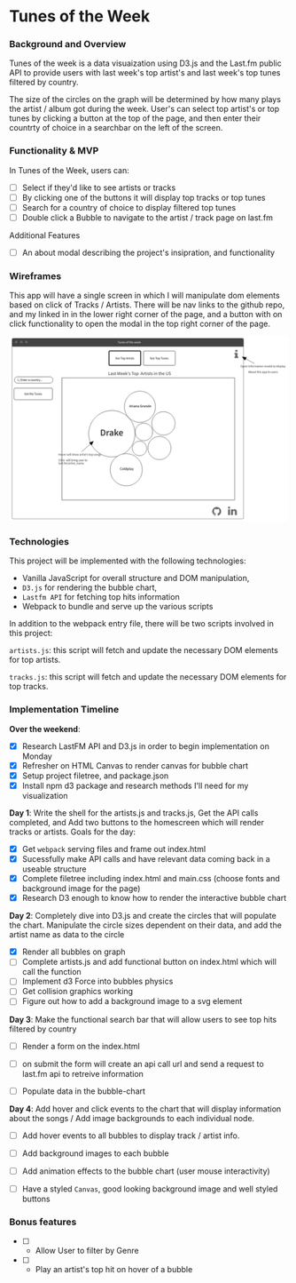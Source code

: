 # Tunes of the Week
### Background and Overview

Tunes of the week is a data visuaization using D3.js and the Last.fm public API to provide users with last week's top artist's and last week's top tunes filtered by country.

The size of the circles on the graph will be determined by how many plays the artist / album got during the week. User's can select top artist's or top tunes by clicking a button at the top of the page, and then enter their countrty of choice in a searchbar on the left of the screen.


### Functionality & MVP  

In Tunes of the Week, users can:

- [ ] Select if they'd like to see artists or tracks
- [ ] By clicking one of the buttons it will display top tracks or top tunes
- [ ] Search for a country of choice to display filtered top tunes
- [ ] Double click a Bubble to navigate to the artist / track page on last.fm

Additional Features
- [ ] An about modal describing the project's insipration, and functionality

### Wireframes

This app will have a single screen in which I will manipulate dom elements based on click of Tracks / Artists. There will be nav links to the github repo, and my linked in in the lower right corner of the page, and a button with on click functionality to open the modal in the top right corner of the page.  


![wireframes](docs/wireframe.png)

### Technologies

This project will be implemented with the following technologies:

- Vanilla JavaScript for overall structure and DOM manipulation,
- `D3.js` for rendering the bubble chart,
- `Lastfm API` for fetching top hits information
- Webpack to bundle and serve up the various scripts

In addition to the webpack entry file, there will be two scripts involved in this project:

`artists.js`: this script will fetch and update the necessary DOM elements for top artists.

`tracks.js`: this script will fetch and update the necessary DOM elements for top tracks.

### Implementation Timeline

**Over the weekend**:
- [x] Research LastFM API and D3.js in order to begin implementation on Monday
- [x] Refresher on HTML Canvas to render canvas for bubble chart
- [x] Setup project filetree, and package.json
- [x] Install npm d3 package and research methods I'll need for my visualization

**Day 1**: Write the shell for the artists.js and tracks.js, Get the API calls completed, and Add two buttons to the homescreen which will render tracks or artists.  Goals for the day:

- [x] Get `webpack` serving files and frame out index.html
- [x] Sucessfully make API calls and have relevant data coming back in a useable structure
- [x] Complete filetree including index.html and main.css (choose fonts and background image for the page)
- [x] Research D3 enough to know how to render the interactive bubble chart

**Day 2**: Completely dive into D3.js and create the circles that will populate the chart. Manipulate the circle sizes dependent on their data, and add the artist name as data to the circle

- [x] Render all bubbles on graph
- [ ] Complete artists.js and add functional button on index.html which will call the function
- [ ] Implement d3 Force into bubbles physics
- [ ] Get collision graphics working
- [ ] Figure out how to add a background image to a svg element

**Day 3**: Make the functional search bar that will allow users to see top hits filtered by country

- [ ] Render a form on the index.html
- [ ] on submit the form will create an api call url and send a request to last.fm api to retreive information
- [ ] Populate data in the bubble-chart


**Day 4**: Add hover and click events to the chart that will display information about the songs / Add image backgrounds to each individual node.

- [ ] Add hover events to all bubbles to display track / artist info.
- [ ] Add background images to each bubble
- [ ] Add animation effects to the bubble chart (user mouse interactivity)
- [ ] Have a styled `Canvas`, good looking background image and well styled buttons


### Bonus features

- [ ] - Allow User to filter by Genre
- [ ] - Play an artist's top hit on hover of a bubble
